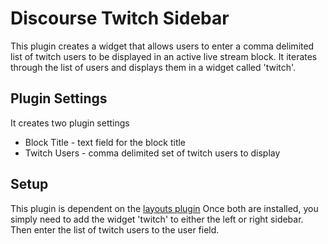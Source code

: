 # Discourse Twitch Sidebar

This plugin creates a widget that allows users to enter a comma delimited list of twitch users to be displayed in an active live stream block.
It iterates through the list of users and displays them in a widget called 'twitch'.


## Plugin Settings

It creates two plugin settings
- Block Title - text field for the block title
- Twitch Users - comma delimited set of twitch users to display

## Setup
This plugin is dependent on the [layouts plugin](https://www.w3schools.com/howto/howto_css_loader.asp)
Once both are installed, you simply need to add the widget 'twitch' to either the left or right sidebar.
Then enter the list of twitch users to the user field.
